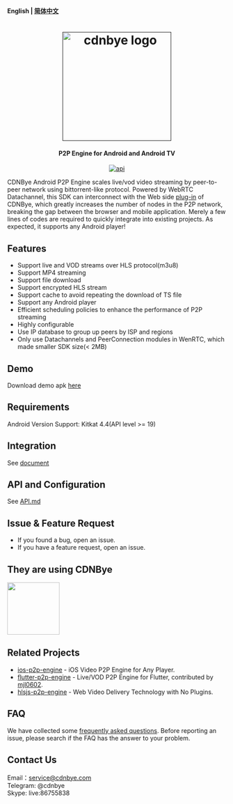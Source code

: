 **English | [简体中文](Readme_zh.md)**

<h1 align="center"><a href="" target="_blank" rel="noopener noreferrer"><img width="250" src="https://cdnbye.oss-cn-beijing.aliyuncs.com/pic/cdnbye.png" alt="cdnbye logo"></a></h1>
<h4 align="center">P2P Engine for Android and Android TV</h4>
<p align="center">
<!--
<a href="https://bintray.com/cdnbye/maven/sdk/_latestVersion"><img src="https://api.bintray.com/packages/cdnbye/maven/sdk/images/download.svg?style=flat" alt="jcenter"></a>
-->
<a href="https://android-arsenal.com/api?level=19"><img src="https://img.shields.io/badge/API-19%2B-brightgreen.svg?style=flat" alt="api"></a>
</p>

CDNBye Android P2P Engine scales live/vod video streaming by peer-to-peer network using bittorrent-like protocol. Powered by WebRTC Datachannel, this SDK can interconnect with the Web side [plug-in](https://github.com/cdnbye/hlsjs-p2p-engine) of CDNBye, which greatly increases the number of nodes in the P2P network, breaking the gap between the browser and mobile application. Merely a few lines of codes are required to quickly integrate into existing projects. As expected, it supports any Android player!

## Features
- Support live and VOD streams over HLS protocol(m3u8)
- Support MP4 streaming
- Support file download
- Support encrypted HLS stream
- Support cache to avoid repeating the download of TS file
- Support any Android player
- Efficient scheduling policies to enhance the performance of P2P streaming
- Highly configurable
- Use IP database to group up peers by ISP and regions
- Only use Datachannels and PeerConnection modules in WenRTC, which made smaller SDK size(< 2MB)

## Demo
Download demo apk [here](https://cdnbye.oss-cn-beijing.aliyuncs.com/android_sdk/app-debug.apk)

## Requirements
Android Version Support: Kitkat 4.4(API level >= 19)

## Integration
See [document](https://www.hdtvcloud.com/en/views/android/v2/usage.html)

## API and Configuration
See [API.md](https://www.hdtvcloud.com/en/views/android/v2/API.html)

## Issue & Feature Request
- If you found a bug, open an issue.
- If you have a feature request, open an issue.

## They are using CDNBye
[<img src="https://cdnbye.oss-cn-beijing.aliyuncs.com/pic/dxxw.png" width="120">](https://sj.qq.com/myapp/detail.htm?apkName=com.hnr.dxxw)

## Related Projects
- [ios-p2p-engine](https://github.com/cdnbye/ios-p2p-engine) -  iOS Video P2P Engine for Any Player.
- [flutter-p2p-engine](https://github.com/cdnbye/flutter-p2p-engine) - Live/VOD P2P Engine for Flutter, contributed by [mjl0602](https://github.com/mjl0602).
- [hlsjs-p2p-engine](https://github.com/cdnbye/hlsjs-p2p-engine) - Web Video Delivery Technology with No Plugins.

## FAQ
We have collected some [frequently asked questions](https://www.hdtvcloud.com/en/views/FAQ.html). Before reporting an issue, please search if the FAQ has the answer to your problem.

## Contact Us
Email：service@cdnbye.com
<br>
Telegram: @cdnbye
<br>
Skype: live:86755838
